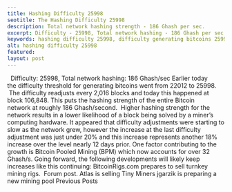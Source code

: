 ```yaml
---
title: Hashing Difficulty 25998
seotitle: The Hashing Difficulty 25998
description: Total network hashing strength - 186 Ghash per sec.
excerpt: Difficulty - 25998, Total network hashing - 186 Ghash per sec
keywords: hashing difficulty 25998, difficulty generating bitcoins 25998
alt: hashing difficulty 25998
featured: 
layout: post
---
```

 
Difficulty: 25998, Total network hashing: 186 Ghash/sec
Earlier today the difficulty threshold for generating bitcoins went from 22012 to 25998.  The difficulty readjusts every 2,016 blocks and today this happened at block 106,848.
This puts the hashing strength of the entire Bitcoin network at roughly 186 Ghash/second.  Higher hashing strength for the network results in a lower likelihood of a block being solved by a miner’s computing hardware.
It appeared that difficulty adjustments were starting to slow as the network grew, however the increase at the last difficulty adjustment was just under 20% and this increase represents another 18% increase over the level nearly 12 days prior.
One factor contributing to the growth is Bitcoin Pooled Mining (BPM) which now accounts for over 32 Ghash/s.
Going forward, the following developments will likely keep increases like this continuing:
BitcoinRigs.com prepares to sell turnkey mining rigs.  Forum post.
Atlas is selling Tiny Miners
jgarzik is preparing a new mining pool
Previous Posts

